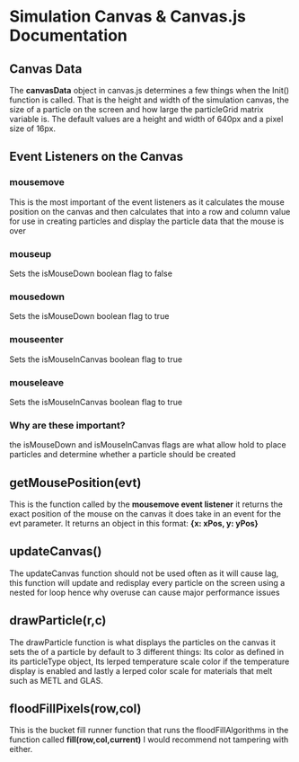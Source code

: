 # Simulation Canvas & Canvas.js Documentation
## Canvas Data
The **canvasData** object in canvas.js determines a few things when the Init() function is called. That is the height and width of the simulation canvas, the size of a particle on the screen and how large the particleGrid matrix variable is. The default values are a height and width of 640px and a pixel size of 16px.
## Event Listeners on the Canvas
### mousemove
This is the most important of the event listeners as it calculates the mouse position on the canvas and then calculates that into a row and column value for use in creating particles and display the particle data that the mouse is over
### mouseup
Sets the isMouseDown boolean flag to false
### mousedown
Sets the isMouseDown boolean flag to true
### mouseenter
Sets the isMouseInCanvas boolean flag to true
### mouseleave
Sets the isMouseInCanvas boolean flag to true
### Why are these important?
the isMouseDown and isMouseInCanvas flags are what allow hold to place particles and determine whether a particle should be created
## getMousePosition(evt)
This is the function called by the **mousemove event listener** it returns the exact position of the mouse on the canvas it does take in an event for the evt parameter. It returns an object in this format: **{x: xPos, y: yPos}**
## updateCanvas()
The updateCanvas function should not be used often as it will cause lag, this function will update and redisplay every particle on the screen using a nested for loop hence why overuse can cause major performance issues
## drawParticle(r,c)
The drawParticle function is what displays the particles on the canvas it sets the of a particle by default to 3 different things: Its color as defined in its particleType object, Its lerped temperature scale color if the temperature display is enabled and lastly a lerped color scale for materials that melt such as METL and GLAS.
## floodFillPixels(row,col)
This is the bucket fill runner function that runs the floodFillAlgorithms in the function called **fill(row,col,current)** I would recommend not tampering with either.